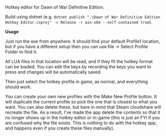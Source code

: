Hotkey editor for Dawn of War Definitive Edition.

Build using dotnet (e.g. `dotnet publish ".\Dawn of War Definitive Edition Hotkey Editor.csproj" -c Release -r win-x64 --self-contained true`).

**Usage**

Just run the exe from anywhere. It should find your default Profile1 location, but if you have a different setup then you can use file -> Select Profile Folder to find it.

All LUA files in that location will be read, and if they fit the hotkey format can be loaded. You can edit the keys by recording the keys you want to press and changes will be automatically saved.

Then just select the hotkey profile in game, as normal, and everything should work.

You can create your own new profiles with the Make New Profile button. It will duplicate the current profile so pick the one that is closest to what you want. You can also delete these, but bare in mind that Steam cloudshare will recreate the file. As a result, I've made the app delete the contents so that it no longer shows up in the hotkey editor or in-game (this is just an FYI if you are confused why the file exists. This is nothing to do with the hotkey app, and happens even if you create these files manually).

